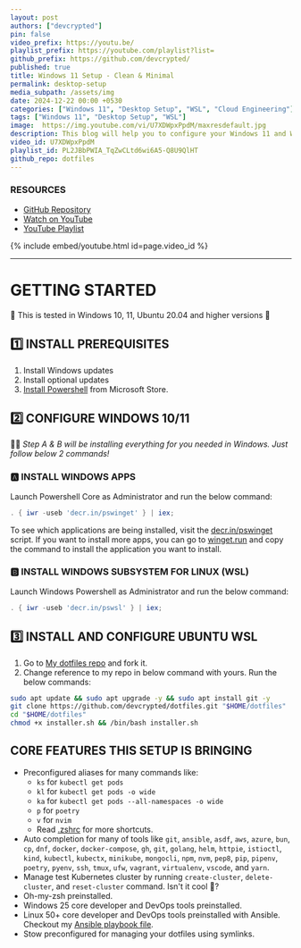 ```yaml
---
layout: post
authors: ["devcrypted"]
pin: false
video_prefix: https://youtu.be/
playlist_prefix: https://youtube.com/playlist?list=
github_prefix: https://github.com/devcrypted/
published: true
title: Windows 11 Setup - Clean & Minimal
permalink: desktop-setup
media_subpath: /assets/img
date: 2024-12-22 00:00 +0530
categories: ["Windows 11", "Desktop Setup", "WSL", "Cloud Engineering"]
tags: ["Windows 11", "Desktop Setup", "WSL"]
image:  https://img.youtube.com/vi/U7XDWpxPpdM/maxresdefault.jpg
description: This blog will help you to configure your Windows 11 and WSL without having to manually do a lot of things. We have scripts for setting Windows 11 and WSL. Please follow the document.
video_id: U7XDWpxPpdM
playlist_id: PL2JBbPWIA_TqZwCLtd6wi6A5-Q8U9QlHT
github_repo: dotfiles
---
```


### **RESOURCES**

- [GitHub Repository]({{page.github_prefix}}{{page.github_repo}})
- [Watch on YouTube]({{page.video_prefix}}{{page.video_id}})
- [YouTube Playlist]({{page.playlist_prefix}}{{page.playlist_id}})

{% include embed/youtube.html id=page.video_id %}

---

<!-- markdownlint-disable MD025 -->
<!-- markdownlint-disable MD013 -->

# **GETTING STARTED**

🧪 This is tested in Windows 10, 11, Ubuntu 20.04 and higher versions 🙌

## **1️⃣ INSTALL PREREQUISITES**

1. Install Windows updates
2. Install optional updates
3. [Install Powershell](ms-windows-store://pdp?hl=en-us&gl=in&ocid=pdpshare&referrer=storeforweb&productid=9mz1snwt0n5d&storecid=storeweb-pdp-open-cta&webid=08f4c27d-35ff-4c66-929a-5d34436bc137&websessionid=168a7aac-ba5c-4d8f-a3e1-7ef308adc84e) from Microsoft Store.

## **2️⃣ CONFIGURE WINDOWS 10/11**

🧑‍💻 _Step A & B will be installing everything for you needed in Windows. Just follow below 2 commands!_

### **🅰️ INSTALL WINDOWS APPS**

Launch Powershell Core as Administrator and run the below command:

```powershell
. { iwr -useb 'decr.in/pswinget' } | iex;
```

To see which applications are being installed, visit the [decr.in/pswinget](https://decr.in/pswinget) script.
If you want to install more apps, you can go to [winget.run](https://winget.run) and copy the command to install the application you want to install.

### **🅱️ INSTALL WINDOWS SUBSYSTEM FOR LINUX (WSL)**

Launch Windows Powershell as Administrator and run the below command:

```powershell
. { iwr -useb 'decr.in/pswsl' } | iex;
```

## **3️⃣ INSTALL AND CONFIGURE UBUNTU WSL**

1. Go to [My dotfiles repo](https://github.com/devcrypted/dotfiles.git) and fork it.
2. Change reference to my repo in below command with yours. Run the below commands:

```bash
sudo apt update && sudo apt upgrade -y && sudo apt install git -y
git clone https://github.com/devcrypted/dotfiles.git "$HOME/dotfiles"
cd "$HOME/dotfiles"
chmod +x installer.sh && /bin/bash installer.sh
```

## **CORE FEATURES THIS SETUP IS BRINGING**

- Preconfigured aliases for many commands like:
  - `ks` for `kubectl get pods`
  - `kl` for `kubectl get pods -o wide`
  - `ka` for `kubectl get pods --all-namespaces -o wide`
  - `p` for `poetry`
  - `v` for `nvim`
  - Read [.zshrc](https://github.com/devcrypted/dotfiles/blob/main/.zshrc) for more shortcuts.
- Auto completion for many of tools like `git`, `ansible`, `asdf`, `aws`, `azure`, `bun`, `cp`, `dnf`, `docker`, `docker-compose`, `gh`, `git`, `golang`, `helm`, `httpie`, `istioctl`, `kind`, `kubectl`, `kubectx`, `minikube`, `mongocli`, `npm`, `nvm`, `pep8`, `pip`, `pipenv`, `poetry`, `pyenv`, `ssh`, `tmux`, `ufw`, `vagrant`, `virtualenv`, `vscode`, and `yarn`.
- Manage test Kubernetes cluster by running `create-cluster`, `delete-cluster`, and `reset-cluster` command. Isn't it cool 🙌?
- Oh-my-zsh preinstalled.
- Windows 25 core developer and DevOps tools preinstalled.
- Linux 50+ core developer and DevOps tools preinstalled with Ansible. Checkout my [Ansible playbook file](https://github.com/devcrypted/dotfiles/blob/main/ansible/playbook.yaml).
- Stow preconfigured for managing your dotfiles using symlinks.
